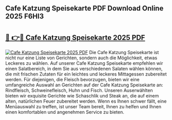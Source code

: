 ## Cafe Katzung Speisekarte PDF Download Online 2025 F6Hl3

# <h2><a href="http://gcb9m2.nevu.top/?p=Cafe+Katzung+Speisekarte">🔗 👉🔴 Cafe Katzung Speisekarte 2025 PDF</a></h2>

[![Cafe Katzung Speisekarte 2025 PDF](https://i.imgur.com/dBaPXMq.png)](http://gcb9m2.nevu.top/?p=Cafe+Katzung+Speisekarte)
Die Cafe Katzung Speisekarte ist nicht nur eine Liste von Gerichten, sondern auch die Möglichkeit, etwas Leckeres zu wählen. Auf unserer Cafe Katzung Speisekarte empfehlen wir einen Salatbereich, in dem Sie aus verschiedenen Salaten wählen können, die mit frischen Zutaten für ein leichtes und leckeres Mittagessen zubereitet werden. Für diejenigen, die Fleisch bevorzugen, bieten wir eine umfangreiche Auswahl an Gerichten auf der Cafe Katzung Speisekarte an: Rindfleisch, Schweinefleisch, Huhn und Fisch. Unseren Auserwählten bieten wir exquisite Gerichte wie Schaschlik und Steak an, die auf einem alten, natürlichen Feuer zubereitet werden. Wenn es Ihnen schwer fällt, eine Menüauswahl zu treffen, ist unser Team bereit, Ihnen zu helfen und Ihnen einen komfortablen und angenehmen Service zu bieten.
